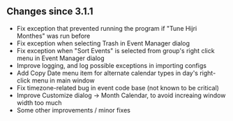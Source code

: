 ## Changes since 3.1.1

- Fix exception that prevented running the program if "Tune Hijri Monthes" was run before
- Fix exception when selecting Trash in Event Manager dialog
- Fix exception when "Sort Events" is selected from group's right click menu in Event Manager dialog
- Improve logging, and log possible exceptions in importing configs
- Add Copy Date menu item for alternate calendar types in day's right-click menu in main window
- Fix timezone-related bug in event code base (not known to be critical)
- Improve Customize dialog -> Month Calendar, to avoid increaing window width too much
- Some other improvements / minor fixes
